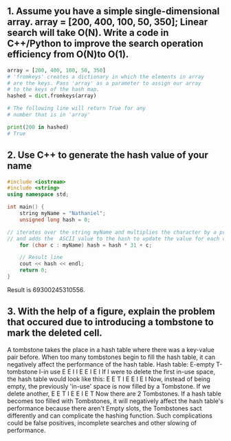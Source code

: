 ## 1. Assume you have a simple single-dimensional array. array = [200, 400, 100, 50, 350]; Linear search will take O(N). Write a code in C++/Python to improve the search operation efficiency from O(N)to O(1).
```python
array = [200, 400, 100, 50, 350]
# 'fromkeys' creates a dictionary in which the elements in array
# are the keys. Pass 'array' as a parameter to assign our array
# to the keys of the hash map.
hashed = dict.fromkeys(array)

# The following line will return True for any
# number that is in 'array'

print(200 in hashed)
# True
```

## 2. Use C++ to generate the hash value of your name
```cpp
#include <iostream>
#include <string>
using namespace std;

int main() {
    string myName = "Nathaniel";
    unsigned long hash = 0;

// iterates over the string myName and multiplies the character by a prime number for the hash function
// and adds the  ASCII value to the hash to update the value for each character.
    for (char c : myName) hash = hash * 31 + c;

    // Result line
    cout << hash << endl;
    return 0;
}
```
Result is 69300245310556.

## 3. With the help of a figure, explain the problem that occured due to introducing a tombstone to mark the deleted cell.
A tombstone takes the place in a hash table where there was a key-value pair before. When too many tombstones begin to fill the hash table, it can negatively affect the performance of the hash table.
Hash table: E-empty T-tombstone I-in use
E E I I E E I E I
If I were to delete the first in-use space, the hash table would look like this:
E E T I E E I E I
Now, instead of being empty, the previously 'in-use' space is now filled by a Tombstone. If we delete another,
E E T I E E I E T
Now there are 2 Tombstones. If a hash table becomes too filled with Tombstones, it will negatively affect the hash table's performance
because there aren't Empty slots, the Tombstones sact differently and can complicate the hashing function. Such complications could be 
false positives, incomplete searches and other slowing of performance.
